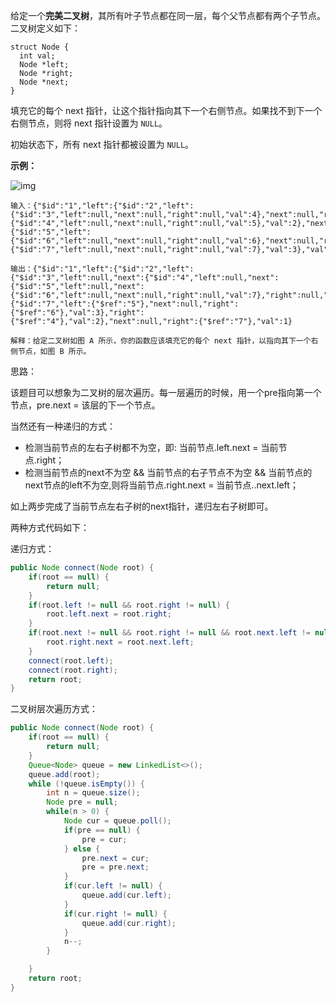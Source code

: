 给定一个**完美二叉树**，其所有叶子节点都在同一层，每个父节点都有两个子节点。二叉树定义如下：

```
struct Node {
  int val;
  Node *left;
  Node *right;
  Node *next;
}
```

填充它的每个 next 指针，让这个指针指向其下一个右侧节点。如果找不到下一个右侧节点，则将 next 指针设置为 `NULL`。

初始状态下，所有 next 指针都被设置为 `NULL`。

 

**示例：**

![img](https://assets.leetcode-cn.com/aliyun-lc-upload/uploads/2019/02/15/116_sample.png)

```
输入：{"$id":"1","left":{"$id":"2","left":{"$id":"3","left":null,"next":null,"right":null,"val":4},"next":null,"right":{"$id":"4","left":null,"next":null,"right":null,"val":5},"val":2},"next":null,"right":{"$id":"5","left":{"$id":"6","left":null,"next":null,"right":null,"val":6},"next":null,"right":{"$id":"7","left":null,"next":null,"right":null,"val":7},"val":3},"val":1}

输出：{"$id":"1","left":{"$id":"2","left":{"$id":"3","left":null,"next":{"$id":"4","left":null,"next":{"$id":"5","left":null,"next":{"$id":"6","left":null,"next":null,"right":null,"val":7},"right":null,"val":6},"right":null,"val":5},"right":null,"val":4},"next":{"$id":"7","left":{"$ref":"5"},"next":null,"right":{"$ref":"6"},"val":3},"right":{"$ref":"4"},"val":2},"next":null,"right":{"$ref":"7"},"val":1}

解释：给定二叉树如图 A 所示，你的函数应该填充它的每个 next 指针，以指向其下一个右侧节点，如图 B 所示。
```



思路：

该题目可以想象为二叉树的层次遍历。每一层遍历的时候，用一个pre指向第一个节点，pre.next = 该层的下一个节点。

当然还有一种递归的方式：

- 检测当前节点的左右子树都不为空，即: 当前节点.left.next = 当前节点.right；
- 检测当前节点的next不为空 && 当前节点的右子节点不为空 && 当前节点的next节点的left不为空,则将当前节点.right.next = 当前节点..next.left；

如上两步完成了当前节点左右子树的next指针，递归左右子树即可。



两种方式代码如下：

递归方式：

```java
public Node connect(Node root) {
    if(root == null) {
        return null;
    }
    if(root.left != null && root.right != null) {
        root.left.next = root.right;
    }
    if(root.next != null && root.right != null && root.next.left != null) {
        root.right.next = root.next.left;
    }
    connect(root.left);
    connect(root.right);
    return root;
}
```

二叉树层次遍历方式：

```java
public Node connect(Node root) {
    if(root == null) {
        return null;
    }
    Queue<Node> queue = new LinkedList<>();
    queue.add(root);
    while (!queue.isEmpty()) {
        int n = queue.size();
        Node pre = null;
        while(n > 0) {
            Node cur = queue.poll();
            if(pre == null) {
                pre = cur;
            } else {
                pre.next = cur;
                pre = pre.next;
            }
            if(cur.left != null) {
                queue.add(cur.left);
            }
            if(cur.right != null) {
                queue.add(cur.right);
            }
            n--;
        }

    }
    return root;
}
```





























